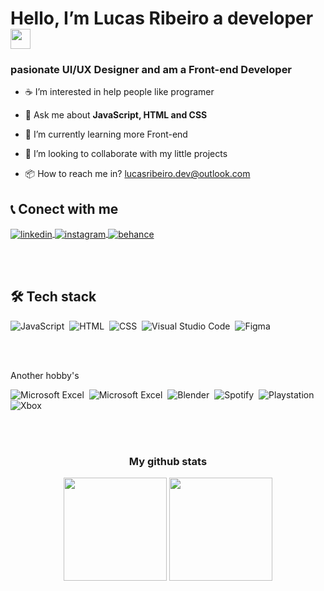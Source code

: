 <h1 align="left">Hello, I’m Lucas Ribeiro a developer
<img src='https://user-images.githubusercontent.com/113787274/195997464-08d981e8-b16b-47c3-ace2-fe90537959e9.gif' width="32px"></h1>
<h3>pasionate UI/UX Designer and am a Front-end Developer</h3>


<!--list specialization personal-->

- ☕ I’m interested in help people like programer

- 💬 Ask me about **JavaScript, HTML and CSS**

- 🧱 I’m currently learning more Front-end

- 🥨 I’m looking to collaborate with my little projects

- 📦 How to reach me in? <a href="lucasribeiro.dev@outlook.com" target="_blank">lucasribeiro.dev@outlook.com</a>

<!--contact us for here-->

<h2 align="left">📞 Conect with me</h2>

<a href="https://www.linkedin.com/in/lucas-ribeiro-0a5a86253" target="_blank">
  <img align="center" src="https://img.shields.io/badge/-lucas ribeiro-05122A?style=flat&logo=linkedin&logoColor=blue" alt="linkedin"/>
</a>
<a href="https://instagram.com/lucasribeiro_dev" target="_blank">
  <img align="center" src="https://img.shields.io/badge/-lucasribeiro__dev-05122A?style=flat&logo=instagram" alt="instagram"/>
</a>
<a href="https://www.behance.net/lucasribeiro203" target="_blank">
  <img align="center" src="https://img.shields.io/badge/-lucas ribeiro-05122A?style=flat&logo=behance" alt="behance"/>
</a>

<br><br>

<!--tecks visualisations-->

  <h2 align="left">🛠 Tech stack</h2>
  
  ![JavaScript](https://img.shields.io/badge/-JavaScript-05122A?style=flat&logo=javascript)&nbsp;
  ![HTML](https://img.shields.io/badge/-HTML-05122A?style=flat&logo=HTML5)&nbsp;
  ![CSS](https://img.shields.io/badge/-CSS-05122A?style=flat&logo=CSS3&logoColor=1572B6)&nbsp;
  ![Visual Studio Code](https://img.shields.io/badge/-Visual%20Studio%20Code-05122A?style=flat&logo=visual-studio-code&logoColor=007ACC)&nbsp;
  ![Figma](https://img.shields.io/badge/-Figma-05122A?style=flat&logo=figma)&nbsp;
  
  <br><br>
  
  <h align="left">Another hobby's</h2>
  
  ![Microsoft Excel](https://img.shields.io/badge/-Microsoft%20Excel-05122A?style=flat&logo=microsoft-excel&logoColor=blue)&nbsp;
  ![Microsoft Excel](https://img.shields.io/badge/-Microsoft%20Word-05122A?style=flat&logo=microsoft-word&logoColor=green)&nbsp;
  ![Blender](https://img.shields.io/badge/-Blender-05122A?style=flat&logo=blender&logoColor=orange)&nbsp;
  ![Spotify](https://img.shields.io/badge/-Spotify-05122A?style=flat&logo=spotify&logoColor=1ed761)&nbsp;
  ![Playstation](https://img.shields.io/badge/-Playstation-05122A?style=flat&logo=playstation&logoColor=blue)&nbsp;
  ![Xbox](https://img.shields.io/badge/-Xbox-05122A?style=flat&logo=xbox&logoColor=0e7a0d)&nbsp;
  
  <br><br>
 
<h3 align="center">My github stats</h3>

<div align="center">
  <img height="165em" width: "100em" src="https://github-readme-stats.vercel.app/api?username=LucasRibeiro-Santos&count_private=true&theme=github_dark&include_all_commits=true" />
  <img height="165em" width: "100em" src="https://github-readme-stats.vercel.app/api/top-langs/?username=LucasRibeiro-Santos&layout=compact&theme=github_dark&include_all_commits=true" />
</div>
